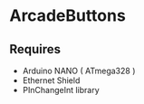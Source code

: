 # ArcadeButtons

## Requires

* Arduino NANO ( ATmega328 )
* Ethernet Shield
* PInChangeInt library
